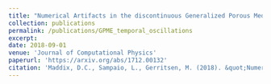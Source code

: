 ```yaml
---
title: "Numerical Artifacts in the discontinuous Generalized Porous Medium Equation: How to avoid spurious temporal oscillations"
collection: publications
permalink: /publications/GPME_temporal_oscillations
excerpt: 
date: 2018-09-01
venue: 'Journal of Computational Physics'
paperurl: 'https://arxiv.org/abs/1712.00132'
citation: 'Maddix, D.C., Sampaio, L., Gerritsen, M. (2018). &quot;Numerical Artifacts in the discontinuous Generalized Porous Medium Equation: How to avoid spurious temporal oscillations.&quot; <i>Journal of Computational Physics</i>. 368:277-298.'
---
```

